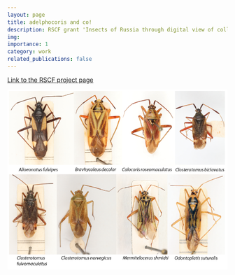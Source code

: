 ```yaml
---
layout: page
title: adelphocoris and co!
description: RSCF grant 'Insects of Russia through digital view of collections'
img: 
importance: 1
category: work
related_publications: false
---
```


[Link to the RSCF project page](https://rscf.ru/en/project/20-14-00097/)

![article_adelphocoris](/assets/img/projects/work/article_adelphocoris.png)
